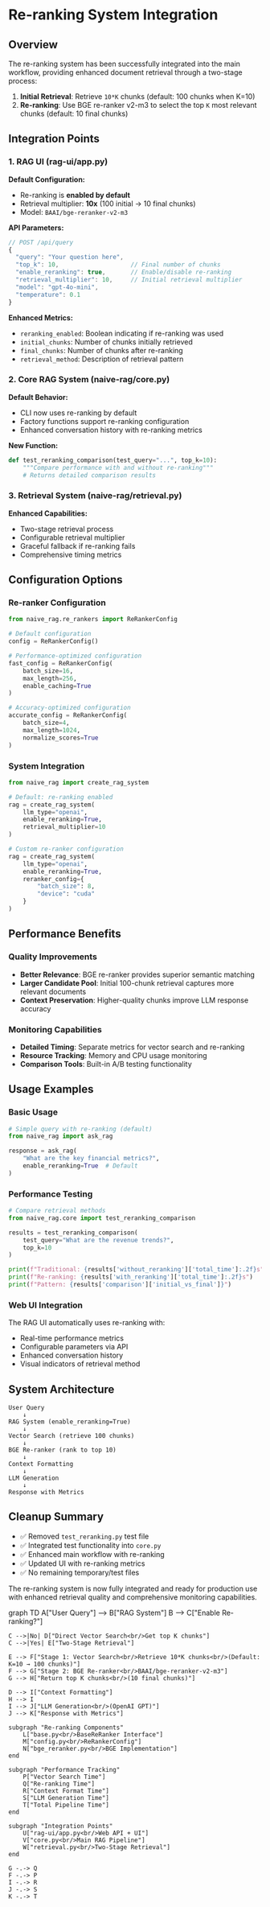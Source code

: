 # Re-ranking System Integration

## Overview

The re-ranking system has been successfully integrated into the main workflow, providing enhanced document retrieval through a two-stage process:

1. **Initial Retrieval**: Retrieve `10*K` chunks (default: 100 chunks when K=10)
2. **Re-ranking**: Use BGE re-ranker v2-m3 to select the top `K` most relevant chunks (default: 10 final chunks)

## Integration Points

### 1. RAG UI (rag-ui/app.py)

**Default Configuration:**
- Re-ranking is **enabled by default**
- Retrieval multiplier: **10x** (100 initial → 10 final chunks)
- Model: `BAAI/bge-reranker-v2-m3`

**API Parameters:**
```javascript
// POST /api/query
{
  "query": "Your question here",
  "top_k": 10,                    // Final number of chunks
  "enable_reranking": true,       // Enable/disable re-ranking
  "retrieval_multiplier": 10,     // Initial retrieval multiplier
  "model": "gpt-4o-mini",
  "temperature": 0.1
}
```

**Enhanced Metrics:**
- `reranking_enabled`: Boolean indicating if re-ranking was used
- `initial_chunks`: Number of chunks initially retrieved
- `final_chunks`: Number of chunks after re-ranking
- `retrieval_method`: Description of retrieval pattern

### 2. Core RAG System (naive-rag/core.py)

**Default Behavior:**
- CLI now uses re-ranking by default
- Factory functions support re-ranking configuration
- Enhanced conversation history with re-ranking metrics

**New Function:**
```python
def test_reranking_comparison(test_query="...", top_k=10):
    """Compare performance with and without re-ranking"""
    # Returns detailed comparison results
```

### 3. Retrieval System (naive-rag/retrieval.py)

**Enhanced Capabilities:**
- Two-stage retrieval process
- Configurable retrieval multiplier
- Graceful fallback if re-ranking fails
- Comprehensive timing metrics

## Configuration Options

### Re-ranker Configuration

```python
from naive_rag.re_rankers import ReRankerConfig

# Default configuration
config = ReRankerConfig()

# Performance-optimized configuration
fast_config = ReRankerConfig(
    batch_size=16,
    max_length=256,
    enable_caching=True
)

# Accuracy-optimized configuration
accurate_config = ReRankerConfig(
    batch_size=4,
    max_length=1024,
    normalize_scores=True
)
```

### System Integration

```python
from naive_rag import create_rag_system

# Default: re-ranking enabled
rag = create_rag_system(
    llm_type="openai",
    enable_reranking=True,
    retrieval_multiplier=10
)

# Custom re-ranker configuration
rag = create_rag_system(
    llm_type="openai",
    enable_reranking=True,
    reranker_config={
        "batch_size": 8,
        "device": "cuda"
    }
)
```

## Performance Benefits

### Quality Improvements
- **Better Relevance**: BGE re-ranker provides superior semantic matching
- **Larger Candidate Pool**: Initial 100-chunk retrieval captures more relevant documents
- **Context Preservation**: Higher-quality chunks improve LLM response accuracy

### Monitoring Capabilities
- **Detailed Timing**: Separate metrics for vector search and re-ranking
- **Resource Tracking**: Memory and CPU usage monitoring
- **Comparison Tools**: Built-in A/B testing functionality

## Usage Examples

### Basic Usage

```python
# Simple query with re-ranking (default)
from naive_rag import ask_rag

response = ask_rag(
    "What are the key financial metrics?",
    enable_reranking=True  # Default
)
```

### Performance Testing

```python
# Compare retrieval methods
from naive_rag.core import test_reranking_comparison

results = test_reranking_comparison(
    test_query="What are the revenue trends?",
    top_k=10
)

print(f"Traditional: {results['without_reranking']['total_time']:.2f}s")
print(f"Re-ranking: {results['with_reranking']['total_time']:.2f}s")
print(f"Pattern: {results['comparison']['initial_vs_final']}")
```

### Web UI Integration

The RAG UI automatically uses re-ranking with:
- Real-time performance metrics
- Configurable parameters via API
- Enhanced conversation history
- Visual indicators of retrieval method

## System Architecture

```
User Query
    ↓
RAG System (enable_reranking=True)
    ↓
Vector Search (retrieve 100 chunks)
    ↓
BGE Re-ranker (rank to top 10)
    ↓
Context Formatting
    ↓
LLM Generation
    ↓
Response with Metrics
```

## Cleanup Summary

- ✅ Removed `test_reranking.py` test file
- ✅ Integrated test functionality into `core.py`
- ✅ Enhanced main workflow with re-ranking
- ✅ Updated UI with re-ranking metrics
- ✅ No remaining temporary/test files

The re-ranking system is now fully integrated and ready for production use with enhanced retrieval quality and comprehensive monitoring capabilities.


graph TD
    A["User Query"] --> B["RAG System"]
    B --> C["Enable Re-ranking?"]
    
    C -->|No| D["Direct Vector Search<br/>Get top K chunks"]
    C -->|Yes| E["Two-Stage Retrieval"]
    
    E --> F["Stage 1: Vector Search<br/>Retrieve 10*K chunks<br/>(Default: K=10 → 100 chunks)"]
    F --> G["Stage 2: BGE Re-ranker<br/>BAAI/bge-reranker-v2-m3"]
    G --> H["Return top K chunks<br/>(10 final chunks)"]
    
    D --> I["Context Formatting"]
    H --> I
    I --> J["LLM Generation<br/>(OpenAI GPT)"]
    J --> K["Response with Metrics"]
    
    subgraph "Re-ranking Components"
        L["base.py<br/>BaseReRanker Interface"]
        M["config.py<br/>ReRankerConfig"]
        N["bge_reranker.py<br/>BGE Implementation"]
    end
    
    subgraph "Performance Tracking"
        P["Vector Search Time"]
        Q["Re-ranking Time"]
        R["Context Format Time"]
        S["LLM Generation Time"]
        T["Total Pipeline Time"]
    end
    
    subgraph "Integration Points"
        U["rag-ui/app.py<br/>Web API + UI"]
        V["core.py<br/>Main RAG Pipeline"]
        W["retrieval.py<br/>Two-Stage Retrieval"]
    end
    
    G -.-> Q
    F -.-> P
    I -.-> R
    J -.-> S
    K -.-> T